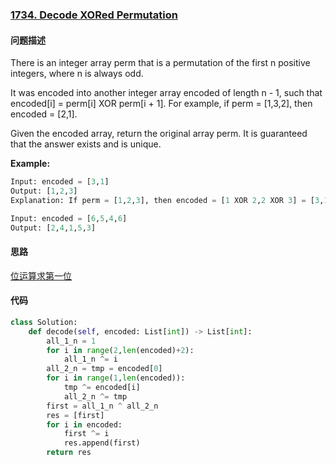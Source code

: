 ### [1734. Decode XORed Permutation](https://leetcode-cn.com/problems/decode-xored-permutation/)

#### 问题描述
There is an integer array perm that is a permutation of the first n positive integers, where n is always odd.

It was encoded into another integer array encoded of length n - 1, such that encoded[i] = perm[i] XOR perm[i + 1]. For example, if perm = [1,3,2], then encoded = [2,1].

Given the encoded array, return the original array perm. It is guaranteed that the answer exists and is unique.

**Example:**
```python
Input: encoded = [3,1]
Output: [1,2,3]
Explanation: If perm = [1,2,3], then encoded = [1 XOR 2,2 XOR 3] = [3,1]
```
```python
Input: encoded = [6,5,4,6]
Output: [2,4,1,5,3]
```

#### 思路
[位运算求第一位](https://leetcode-cn.com/problems/decode-xored-permutation/solution/yi-kan-jiu-dong-jie-ma-yi-huo-hou-de-pai-uzcf/)

#### 代码

```python
class Solution:
    def decode(self, encoded: List[int]) -> List[int]:
        all_1_n = 1
        for i in range(2,len(encoded)+2):
            all_1_n ^= i
        all_2_n = tmp = encoded[0]
        for i in range(1,len(encoded)):
            tmp ^= encoded[i]
            all_2_n ^= tmp
        first = all_1_n ^ all_2_n
        res = [first]
        for i in encoded:
            first ^= i
            res.append(first)
        return res

```